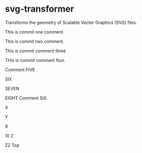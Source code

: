 # svg-transformer
Transforms the geometry of Scalable Vector Graphics (SVG) files.

This is commit one comment.

This is commit two comment.

This is commit comment three

THis is commit comment four.

Comment FIVE


SIX


SEVEN

EIGHT
Comment SIX.



X

Y

9

10
Z

ZZ Top
